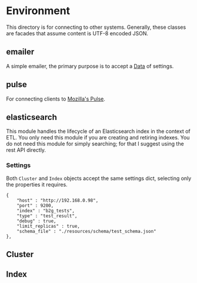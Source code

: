 
# Environment

This directory is for connecting to other systems. Generally, these
classes are facades that assume content is UTF-8 encoded JSON.



## emailer

A simple emailer, the primary purpose is to accept a [Data](https://github.com/klahnakoski/mo-dots/blob/dev/docs/README.md)
of settings.


## pulse

For connecting clients to [Mozilla's Pulse](https://pulse.mozilla.org/).


## elasticsearch

This module handles the lifecycle of an Elasticsearch index in the context of
ETL. You only need this module if you are creating and retiring indexes. You
do not need this module for simply searching; for that I suggest using the
rest API directly.

### Settings ###

Both ```Cluster``` and ```Index``` objects accept the same settings dict,
selecting only the properties it requires.

	{
		"host" : "http://192.168.0.98",
		"port" : 9200,
		"index" : "b2g_tests",
		"type" : "test_result",
		"debug" : true,
		"limit_replicas" : true,
		"schema_file" : "./resources/schema/test_schema.json"
	},



## Cluster


## Index
